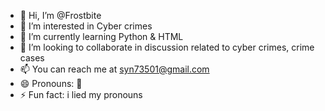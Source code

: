 - 👋 Hi, I’m @Frostbite
- 👀 I’m interested in Cyber crimes
- 🌱 I’m currently learning Python & HTML
- 💞️ I’m looking to collaborate in discussion related to cyber crimes, crime cases
- 📫 You can reach me at syn73501@gmail.com
- 😄 Pronouns: 🌈 
- ⚡ Fun fact: i lied my pronouns

<!---
Codeworldgod/Codeworldgod is a ✨ special ✨ repository because its `README.md` (this file) appears on your GitHub profile.
You can click the Preview link to take a look at your changes.
--->
